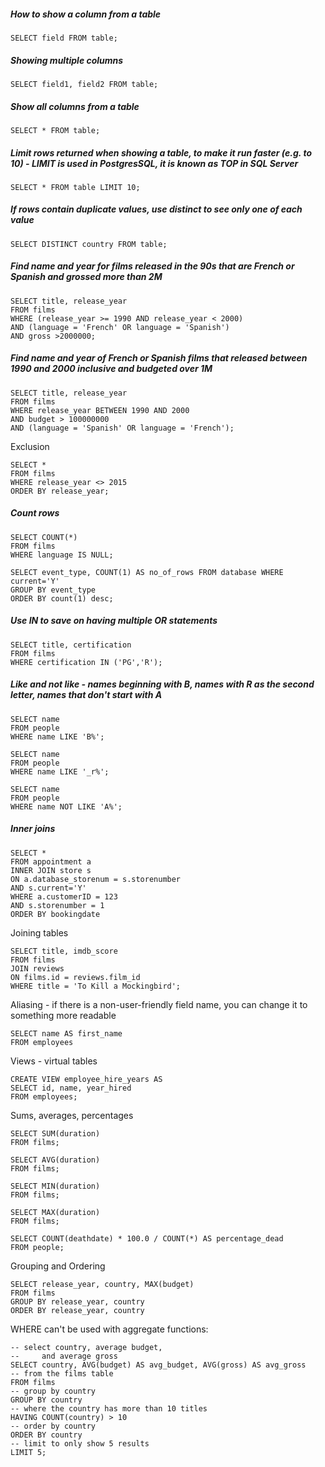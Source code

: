 ##### How to show a column from a table
```
SELECT field FROM table;
```

##### Showing multiple columns
```
SELECT field1, field2 FROM table;
```

##### Show all columns from a table
```
SELECT * FROM table;
```

##### Limit rows returned when showing a table, to make it run faster (e.g. to 10) - LIMIT is used in PostgresSQL, it is known as TOP in SQL Server
```
SELECT * FROM table LIMIT 10;
```

##### If rows contain duplicate values, use distinct to see only one of each value
```
SELECT DISTINCT country FROM table;
```

##### Find name and year for films released in the 90s that are French or Spanish and grossed more than 2M
```
SELECT title, release_year
FROM films
WHERE (release_year >= 1990 AND release_year < 2000)
AND (language = 'French' OR language = 'Spanish')
AND gross >2000000;
```

##### Find name and year of French or Spanish films that released between 1990 and 2000 inclusive and budgeted over 1M
```
SELECT title, release_year
FROM films
WHERE release_year BETWEEN 1990 AND 2000
AND budget > 100000000
AND (language = 'Spanish' OR language = 'French');
```

Exclusion
```
SELECT *
FROM films
WHERE release_year <> 2015
ORDER BY release_year;
```

##### Count rows
```
SELECT COUNT(*)
FROM films
WHERE language IS NULL;
```

```
SELECT event_type, COUNT(1) AS no_of_rows FROM database WHERE current='Y'
GROUP BY event_type
ORDER BY count(1) desc;
```

##### Use IN to save on having multiple OR statements
```
SELECT title, certification
FROM films
WHERE certification IN ('PG','R');
```

##### Like and not like - names beginning with B, names with R as the second letter, names that don't start with A
```
SELECT name
FROM people
WHERE name LIKE 'B%';
```

```
SELECT name
FROM people
WHERE name LIKE '_r%';
```

```
SELECT name
FROM people
WHERE name NOT LIKE 'A%';
```

##### Inner joins
```
SELECT *
FROM appointment a
INNER JOIN store s
ON a.database_storenum = s.storenumber
AND s.current='Y'
WHERE a.customerID = 123
AND s.storenumber = 1
ORDER BY bookingdate
```

Joining tables
```
SELECT title, imdb_score
FROM films
JOIN reviews
ON films.id = reviews.film_id
WHERE title = 'To Kill a Mockingbird';
```

Aliasing - if there is a non-user-friendly field name, you can change it to something more readable
```
SELECT name AS first_name
FROM employees
```

Views - virtual tables
```
CREATE VIEW employee_hire_years AS
SELECT id, name, year_hired
FROM employees;
```

Sums, averages, percentages
```
SELECT SUM(duration)
FROM films;

SELECT AVG(duration)
FROM films;

SELECT MIN(duration)
FROM films;

SELECT MAX(duration)
FROM films;

SELECT COUNT(deathdate) * 100.0 / COUNT(*) AS percentage_dead
FROM people;
```

Grouping and Ordering
```
SELECT release_year, country, MAX(budget)
FROM films
GROUP BY release_year, country
ORDER BY release_year, country
```

WHERE can't be used with aggregate functions:
```
-- select country, average budget, 
--     and average gross
SELECT country, AVG(budget) AS avg_budget, AVG(gross) AS avg_gross
-- from the films table
FROM films
-- group by country 
GROUP BY country
-- where the country has more than 10 titles
HAVING COUNT(country) > 10
-- order by country
ORDER BY country
-- limit to only show 5 results
LIMIT 5;
```
